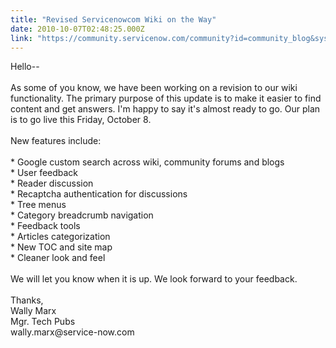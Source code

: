 ```yaml
---
title: "Revised Servicenowcom Wiki on the Way"
date: 2010-10-07T02:48:25.000Z
link: "https://community.servicenow.com/community?id=community_blog&sys_id=62edaee9dbd0dbc01dcaf3231f9619f0"
---
```

<p>Hello--<br /><br />As some of you know, we have been working on a revision to our wiki functionality. The primary purpose of this update is to make it easier to find content and get answers. I'm happy to say it's almost ready to go. Our plan is to go live this Friday, October 8. <br /><br />New features include:<br /><br />* Google custom search across wiki, community forums and blogs <br />* User feedback <br />* Reader discussion <br />* Recaptcha authentication for discussions <br />* Tree menus <br />* Category breadcrumb navigation<br />* Feedback tools <br />* Articles categorization<br />* New TOC and site map <br />* Cleaner look and feel <br /><br />We will let you know when it is up. We look forward to your feedback.<br /><br />Thanks,<br />Wally Marx<br />Mgr. Tech Pubs<br />wally.marx@service-now.com</p>